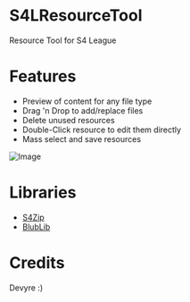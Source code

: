 # S4LResourceTool
Resource Tool for S4 League

# Features
* Preview of content for any file type
* Drag 'n Drop to add/replace files
* Delete unused resources
* Double-Click resource to edit them directly
* Mass select and save resources

![Image](https://i.imgur.com/TXO3oFE.png)

# Libraries
- [S4Zip](https://github.com/wtfblub/NetspherePirates/blob/dev/src/Netsphere.Resource/S4Zip.cs)
- [BlubLib](https://gitlab.com/wtfblub/BlubLib/-/tree/dev/src/BlubLib)

# Credits
Devyre :)
